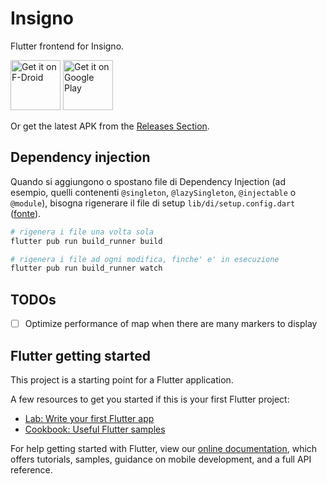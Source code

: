 # Insigno

Flutter frontend for Insigno.

[<img src="https://fdroid.gitlab.io/artwork/badge/get-it-on.png"
     alt="Get it on F-Droid"
     height="80">](https://f-droid.org/packages/org.mindshub.insigno/)
[<img src="https://play.google.com/intl/en_us/badges/images/generic/en-play-badge.png"
     alt="Get it on Google Play"
     height="80">](https://play.google.com/store/apps/details?id=org.mindshub.insigno)

Or get the latest APK from the [Releases Section](https://github.com/MindsHub/insigno_frontend/releases/latest).

## Dependency injection

Quando si aggiungono o spostano file di Dependency Injection (ad esempio, quelli contenenti `@singleton`, `@lazySingleton`, `@injectable` o `@module`), bisogna rigenerare il file di setup `lib/di/setup.config.dart` ([fonte](https://github.com/Milad-Akarie/injectable#run-the-generator)).
```bash
# rigenera i file una volta sola
flutter pub run build_runner build

# rigenera i file ad ogni modifica, finche' e' in esecuzione
flutter pub run build_runner watch
```

## TODOs

- [ ] Optimize performance of map when there are many markers to display


## Flutter getting started

This project is a starting point for a Flutter application.

A few resources to get you started if this is your first Flutter project:

- [Lab: Write your first Flutter app](https://flutter.dev/docs/get-started/codelab)
- [Cookbook: Useful Flutter samples](https://flutter.dev/docs/cookbook)

For help getting started with Flutter, view our
[online documentation](https://flutter.dev/docs), which offers tutorials,
samples, guidance on mobile development, and a full API reference.
